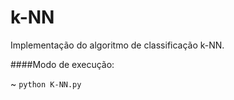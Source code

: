 k-NN
====

Implementação do algoritmo de classificação k-NN.

####Modo de execução:

~ `python K-NN.py`
